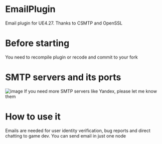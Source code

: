 # EmailPlugin
 Email plugin for UE4.27. Thanks to CSMTP and OpenSSL
 # Before starting
 You need to recompile plugin or recode and commit to your fork
 # SMTP servers and its ports
 ![image](https://user-images.githubusercontent.com/107190083/201522822-b530bd8b-10df-4dc9-bafe-8ec40f45eec7.png)
If you need more SMTP servers like Yandex, please let me know them
# How to use it
Emails are needed for user identity verification, bug reports and direct chatting to game dev. You can send email in just one node

